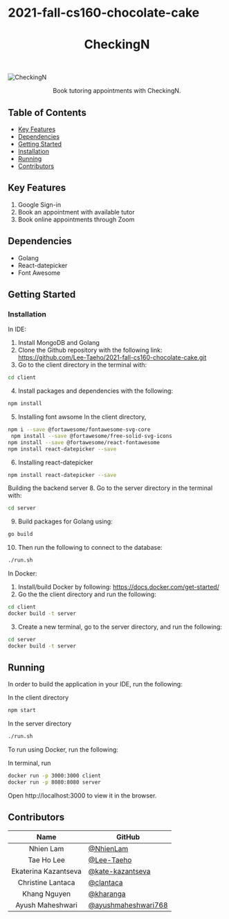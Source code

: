 # 2021-fall-cs160-chocolate-cake

<h1 align="center"> CheckingN </h1><br>

![CheckingN](https://user-images.githubusercontent.com/60446185/144513345-67246f9a-1ad9-45b5-b729-93af535b28be.png)

<p align="center"> Book tutoring appointments with CheckingN. </p>

## Table of Contents

- [Key Features](#key-features)
- [Dependencies](#dependencies)
- [Getting Started](#getting-started)
- [Installation](#installation)
- [Running](#running)
- [Contributors](#contributors)

## Key Features

1. Google Sign-in
2. Book an appointment with available tutor
3. Book online appointments through Zoom

## Dependencies

- Golang
- React-datepicker
- Font Awesome

## Getting Started

### Installation
In IDE: 
1. Install MongoDB and Golang
2. Clone the Github repository with the following link:
https://github.com/Lee-Taeho/2021-fall-cs160-chocolate-cake.git
3. Go to the client directory in the terminal with:
```bash
cd client
```
4. Install packages and dependencies with the following:
```bash
npm install
```
5. Installing font awsome
In the client directory,
```bash
npm i --save @fortawesome/fontawesome-svg-core
 npm install --save @fortawesome/free-solid-svg-icons
npm install --save @fortawesome/react-fontawesome
npm install react-datepicker --save
```

6. Installing react-datepicker
```bash
npm install react-datepicker --save
```
Building the backend server
8. Go to the server directory in the terminal with:
```bash
cd server
```
9. Build packages for Golang using:
```bash
go build
```
10. Then run the following to connect to the database:
```bash
./run.sh
```

In Docker:
1. Install/build Docker by following:
https://docs.docker.com/get-started/
2. Go the the client directory and run the following:
```bash
cd client 
docker build -t server 
```
3. Create a new terminal, go to the server directory, and run the following:
```bash
cd server 
docker build -t server 
```


## Running

In order to build the application in your IDE, run the following:

In the client directory

```bash
npm start
```

In the server directory

```bash
./run.sh
```
To run using Docker, run the following:

In terminal, run
```bash
docker run -p 3000:3000 client
docker run -p 8080:8080 server
```
Open http://localhost:3000 to view it in the browser.


## Contributors

|         Name         | GitHub                                                       |
| :------------------: | ------------------------------------------------------------ |
|      Nhien Lam       | [@NhienLam](https://github.com/NhienLam)                     |
|      Tae Ho Lee      | [@Lee-Taeho](https://github.com/Lee-Taeho)                   |
| Ekaterina Kazantseva | [@kate-kazantseva](https://github.com/kate-kazantseva)       |
|  Christine Lantaca   | [@clantaca](https://github.com/clantaca)                     |
|     Khang Nguyen     | [@kharanga](https://github.com/kharanga)                     |
|   Ayush Maheshwari   | [@ayushmaheshwari768](https://github.com/ayushmaheshwari768) |
